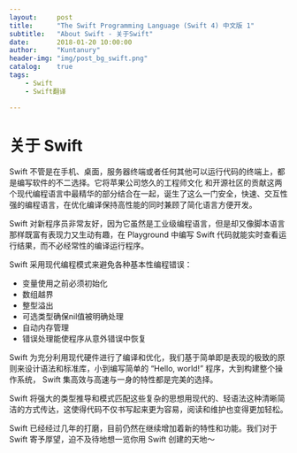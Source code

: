 ```yaml
---
layout:     post
title:      "The Swift Programming Language (Swift 4) 中文版 1"
subtitle:   "About Swift - 关于Swift"
date:       2018-01-20 10:00:00
author:     "Kuntanury"
header-img: "img/post_bg_swift.png"
catalog:    true
tags:
    - Swift
    - Swift翻译

---
```

# 关于 Swift

Swift 不管是在手机、桌面，服务器终端或者任何其他可以运行代码的终端上，都是编写软件的不二选择。它将苹果公司悠久的工程师文化 和开源社区的贡献这两个现代编程语言中最精华的部分结合在一起，诞生了这么一门安全，快速、交互性强的编程语言，在优化编译保持高性能的同时兼顾了简化语言方便开发。

Swift 对新程序员非常友好，因为它虽然是工业级编程语言，但是却又像脚本语言那样既富有表现力又生动有趣，在 Playground 中编写 Swift 代码就能实时查看运行结果，而不必经常性的编译运行程序。

Swift 采用现代编程模式来避免各种基本性编程错误：

* 变量使用之前必须初始化
* 数组越界
* 整型溢出
* 可选类型确保nil值被明确处理
* 自动内存管理
* 错误处理能使程序从意外错误中恢复

Swift 为充分利用现代硬件进行了编译和优化，我们基于简单即是表现的极致的原则来设计语法和标准库，小到编写简单的 “Hello, world!” 程序，大到构建整个操作系统， Swift 集高效与高速与一身的特性都是完美的选择。

Swift 将强大的类型推导和模式匹配这些复杂的思想用现代的、轻语法这种清晰简洁的方式传达，这使得代码不仅书写起来更为容易，阅读和维护也变得更加轻松。

Swift 已经经过几年的打磨，目前仍然在继续增加着新的特性和功能。我们对于 Swift 寄予厚望，迫不及待地想一览你用 Swift 创建的天地～

